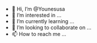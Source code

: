 - 👋 Hi, I’m @Younesusa
- 👀 I’m interested in ...
- 🌱 I’m currently learning ...
- 💞️ I’m looking to collaborate on ...
- 📫 How to reach me ...

<!---
Younesusa/Younesusa is a ✨ special ✨ repository because its `README.md` (this file) appears on your GitHub profile.
You can click the Preview link to take a look at your changes.
--->
